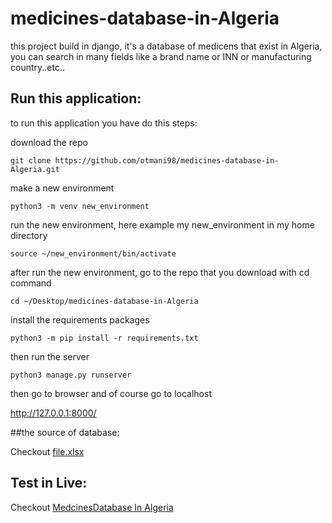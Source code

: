 # medicines-database-in-Algeria
this project build in django, it's a database of medicens that exist in Algeria, you can search in many fields like a brand name or INN or manufacturing country..etc..


## Run this application:
to run this application you have do this steps:

download the repo

`git clone https://github.com/otmani98/medicines-database-in-Algeria.git`

make a new environment

`python3 -m venv new_environment`

run the new environment, here example
my new_environment in my home directory

`source ~/new_environment/bin/activate`

after run the new environment, go to the repo that you download
with cd command

`cd ~/Desktop/medicines-database-in-Algeria`

install the requirements packages

`python3 -m pip install -r requirements.txt`

then run the server

`python3 manage.py runserver`

then go to browser and of course go to localhost

http://127.0.0.1:8000/


##the source of database:

Checkout [file.xlsx](https://www.miph.gov.dz/fr/wp-content/uploads/2022/12/NOMENCLATURE-NATIONALE-31-aout-2022.xlsx)

## Test in Live:

Checkout [MedcinesDatabase In Algeria](https://satosan.pythonanywhere.com/)

